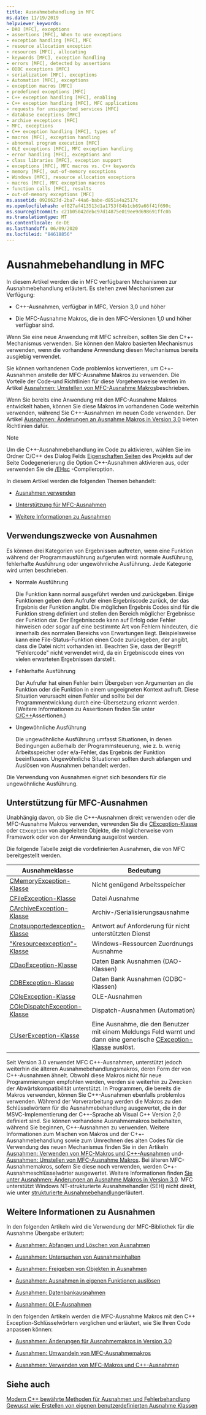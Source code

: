 ```yaml
---
title: Ausnahmebehandlung in MFC
ms.date: 11/19/2019
helpviewer_keywords:
- DAO [MFC], exceptions
- assertions [MFC], When to use exceptions
- exception handling [MFC], MFC
- resource allocation exception
- resources [MFC], allocating
- keywords [MFC], exception handling
- errors [MFC], detected by assertions
- ODBC exceptions [MFC]
- serialization [MFC], exceptions
- Automation [MFC], exceptions
- exception macros [MFC]
- predefined exceptions [MFC]
- C++ exception handling [MFC], enabling
- C++ exception handling [MFC], MFC applications
- requests for unsupported services [MFC]
- database exceptions [MFC]
- archive exceptions [MFC]
- MFC, exceptions
- C++ exception handling [MFC], types of
- macros [MFC], exception handling
- abnormal program execution [MFC]
- OLE exceptions [MFC], MFC exception handling
- error handling [MFC], exceptions and
- class libraries [MFC], exception support
- exceptions [MFC], MFC macros vs. C++ keywords
- memory [MFC], out-of-memory exceptions
- Windows [MFC], resource allocation exceptions
- macros [MFC], MFC exception macros
- function calls [MFC], results
- out-of-memory exceptions [MFC]
ms.assetid: 0926627d-2ba7-44a6-babe-d851a4a2517c
ms.openlocfilehash: ef827af413513d1a1753f84b1cb69a66f41f690c
ms.sourcegitcommit: c21b05042debc97d14875e019ee9d698691ffc0b
ms.translationtype: MT
ms.contentlocale: de-DE
ms.lasthandoff: 06/09/2020
ms.locfileid: "84618856"
---
```

# <a name="exception-handling-in-mfc"></a>Ausnahmebehandlung in MFC

In diesem Artikel werden die in MFC verfügbaren Mechanismen zur Ausnahmebehandlung erläutert. Es stehen zwei Mechanismen zur Verfügung:

- C++-Ausnahmen, verfügbar in MFC, Version 3,0 und höher

- Die MFC-Ausnahme Makros, die in den MFC-Versionen 1,0 und höher verfügbar sind.

Wenn Sie eine neue Anwendung mit MFC schreiben, sollten Sie den C++-Mechanismus verwenden. Sie können den Makro basierten Mechanismus verwenden, wenn die vorhandene Anwendung diesen Mechanismus bereits ausgiebig verwendet.

Sie können vorhandenen Code problemlos konvertieren, um C++-Ausnahmen anstelle der MFC-Ausnahme Makros zu verwenden. Die Vorteile der Code-und Richtlinien für diese Vorgehensweise werden im Artikel [Ausnahmen: Umstellen von MFC-Ausnahme Makros](exceptions-converting-from-mfc-exception-macros.md)beschrieben.

Wenn Sie bereits eine Anwendung mit den MFC-Ausnahme Makros entwickelt haben, können Sie diese Makros im vorhandenen Code weiterhin verwenden, während Sie C++-Ausnahmen im neuen Code verwenden. Der Artikel [Ausnahmen: Änderungen an Ausnahme Makros in Version 3,0](exceptions-changes-to-exception-macros-in-version-3-0.md) bieten Richtlinien dafür.

> [!NOTE]
> Um die C++-Ausnahmebehandlung im Code zu aktivieren, wählen Sie im Ordner C/C++ des Dialog Felds [Eigenschaften Seiten](../build/reference/property-pages-visual-cpp.md) des Projekts auf der Seite Codegenerierung die Option C++-Ausnahmen aktivieren aus, oder verwenden Sie die [/EHsc](../build/reference/eh-exception-handling-model.md) -Compileroption.

In diesem Artikel werden die folgenden Themen behandelt:

- [Ausnahmen verwenden](#_core_when_to_use_exceptions)

- [Unterstützung für MFC-Ausnahmen](#_core_mfc_exception_support)

- [Weitere Informationen zu Ausnahmen](#_core_further_reading_about_exceptions)

## <a name="when-to-use-exceptions"></a><a name="_core_when_to_use_exceptions"></a>Verwendungszwecke von Ausnahmen

Es können drei Kategorien von Ergebnissen auftreten, wenn eine Funktion während der Programmausführung aufgerufen wird: normale Ausführung, fehlerhafte Ausführung oder ungewöhnliche Ausführung. Jede Kategorie wird unten beschrieben.

- Normale Ausführung

   Die Funktion kann normal ausgeführt werden und zurückgeben. Einige Funktionen geben dem Aufrufer einen Ergebniscode zurück, der das Ergebnis der Funktion angibt. Die möglichen Ergebnis Codes sind für die Funktion streng definiert und stellen den Bereich möglicher Ergebnisse der Funktion dar. Der Ergebniscode kann auf Erfolg oder Fehler hinweisen oder sogar auf eine bestimmte Art von Fehlern hindeuten, die innerhalb des normalen Bereichs von Erwartungen liegt. Beispielsweise kann eine File-Status-Funktion einen Code zurückgeben, der angibt, dass die Datei nicht vorhanden ist. Beachten Sie, dass der Begriff "Fehlercode" nicht verwendet wird, da ein Ergebniscode eines von vielen erwarteten Ergebnissen darstellt.

- Fehlerhafte Ausführung

   Der Aufrufer hat einen Fehler beim Übergeben von Argumenten an die Funktion oder die Funktion in einem ungeeigneten Kontext aufruft. Diese Situation verursacht einen Fehler und sollte bei der Programmentwicklung durch eine-Übersetzung erkannt werden. (Weitere Informationen zu Assertionen finden Sie unter [C/C++](/visualstudio/debugger/c-cpp-assertions)Assertionen.)

- Ungewöhnliche Ausführung

   Die ungewöhnliche Ausführung umfasst Situationen, in denen Bedingungen außerhalb der Programmsteuerung, wie z. b. wenig Arbeitsspeicher oder e/a-Fehler, das Ergebnis der Funktion beeinflussen. Ungewöhnliche Situationen sollten durch abfangen und Auslösen von Ausnahmen behandelt werden.

Die Verwendung von Ausnahmen eignet sich besonders für die ungewöhnliche Ausführung.

## <a name="mfc-exception-support"></a><a name="_core_mfc_exception_support"></a>Unterstützung für MFC-Ausnahmen

Unabhängig davon, ob Sie die C++-Ausnahmen direkt verwenden oder die MFC-Ausnahme Makros verwenden, verwenden Sie die [CException-Klasse](reference/cexception-class.md) oder `CException` von abgeleitete Objekte, die möglicherweise vom Framework oder von der Anwendung ausgelöst werden.

Die folgende Tabelle zeigt die vordefinierten Ausnahmen, die von MFC bereitgestellt werden.

|Ausnahmeklasse|Bedeutung|
|---------------------|-------------|
|[CMemoryException-Klasse](reference/cmemoryexception-class.md)|Nicht genügend Arbeitsspeicher|
|[CFileException-Klasse](reference/cfileexception-class.md)|Datei Ausnahme|
|[CArchiveException-Klasse](reference/carchiveexception-class.md)|Archiv-/Serialisierungsausnahme|
|[Cnotsupportedexception-Klasse](reference/cnotsupportedexception-class.md)|Antwort auf Anforderung für nicht unterstützten Dienst|
|["Kresourceexception"-Klasse](reference/cresourceexception-class.md)|Windows-Ressourcen Zuordnungs Ausnahme|
|[CDaoException-Klasse](reference/cdaoexception-class.md)|Daten Bank Ausnahmen (DAO-Klassen)|
|[CDBException-Klasse](reference/cdbexception-class.md)|Daten Bank Ausnahmen (ODBC-Klassen)|
|[COleException-Klasse](reference/coleexception-class.md)|OLE-Ausnahmen|
|[COleDispatchException-Klasse](reference/coledispatchexception-class.md)|Dispatch-Ausnahmen (Automation)|
|[CUserException-Klasse](reference/cuserexception-class.md)|Eine Ausnahme, die den Benutzer mit einem Meldungs Feld warnt und dann eine generische [CException-Klasse](reference/cexception-class.md) auslöst.|

Seit Version 3.0 verwendet MFC C++-Ausnahmen, unterstützt jedoch weiterhin die älteren Ausnahmebehandlungsmakros, deren Form der von C++-Ausnahmen ähnelt. Obwohl diese Makros nicht für neue Programmierungen empfohlen werden, werden sie weiterhin zu Zwecken der Abwärtskompatibilität unterstützt. In Programmen, die bereits die Makros verwenden, können Sie C++-Ausnahmen ebenfalls problemlos verwenden. Während der Vorverarbeitung werden die Makros zu den Schlüsselwörtern für die Ausnahmebehandlung ausgewertet, die in der MSVC-Implementierung der C++-Sprache ab Visual C++ Version 2,0 definiert sind. Sie können vorhandene Ausnahmemakros beibehalten, während Sie beginnen, C++-Ausnahmen zu verwenden. Weitere Informationen zum Mischen von Makros und der C++-Ausnahmebehandlung sowie zum Umrechnen des alten Codes für die Verwendung des neuen Mechanismus finden Sie in den Artikeln [Ausnahmen: Verwenden von MFC-Makros und C++-Ausnahmen](exceptions-using-mfc-macros-and-cpp-exceptions.md) und- [Ausnahmen: Umstellen von MFC-Ausnahme Makros](exceptions-converting-from-mfc-exception-macros.md). Bei älteren MFC-Ausnahmemakros, sofern Sie diese noch verwenden, werden C++-Ausnahmeschlüsselwörter ausgewertet. Weitere Informationen finden [Sie unter Ausnahmen: Änderungen an Ausnahme Makros in Version 3,0](exceptions-changes-to-exception-macros-in-version-3-0.md). MFC unterstützt Windows NT-strukturierte Ausnahmehandler (SEH) nicht direkt, wie unter [strukturierte Ausnahmebehandlung](/windows/win32/debug/structured-exception-handling)erläutert.

## <a name="further-reading-about-exceptions"></a><a name="_core_further_reading_about_exceptions"></a>Weitere Informationen zu Ausnahmen

In den folgenden Artikeln wird die Verwendung der MFC-Bibliothek für die Ausnahme Übergabe erläutert:

- [Ausnahmen: Abfangen und Löschen von Ausnahmen](exceptions-catching-and-deleting-exceptions.md)

- [Ausnahmen: Untersuchen von Ausnahmeinhalten](exceptions-examining-exception-contents.md)

- [Ausnahmen: Freigeben von Objekten in Ausnahmen](exceptions-freeing-objects-in-exceptions.md)

- [Ausnahmen: Ausnahmen in eigenen Funktionen auslösen](exceptions-throwing-exceptions-from-your-own-functions.md)

- [Ausnahmen: Datenbankausnahmen](exceptions-database-exceptions.md)

- [Ausnahmen: OLE-Ausnahmen](exceptions-ole-exceptions.md)

In den folgenden Artikeln werden die MFC-Ausnahme Makros mit den C++ Exception-Schlüsselwörtern verglichen und erläutert, wie Sie Ihren Code anpassen können:

- [Ausnahmen: Änderungen für Ausnahmemakros in Version 3.0](exceptions-changes-to-exception-macros-in-version-3-0.md)

- [Ausnahmen: Umwandeln von MFC-Ausnahmemakros](exceptions-converting-from-mfc-exception-macros.md)

- [Ausnahmen: Verwenden von MFC-Makros und C++-Ausnahmen](exceptions-using-mfc-macros-and-cpp-exceptions.md)

## <a name="see-also"></a>Siehe auch

[Modern C++ bewährte Methoden für Ausnahmen und Fehlerbehandlung](../cpp/errors-and-exception-handling-modern-cpp.md)<br/>
[Gewusst wie: Erstellen von eigenen benutzerdefinierten Ausnahme Klassen](https://go.microsoft.com/fwlink/p/?linkid=128045)

